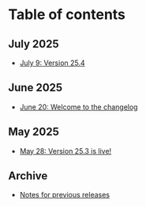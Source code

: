 # Table of contents

## July 2025

* [July 9: Version 25.4](README.md)

## June 2025

* [June 20: Welcome to the changelog](<README (1).md>)

## May 2025

* [May 28: Version 25.3 is live!](may-2025/may-28-version-25.3-is-live.md)

## Archive

* [Notes for previous releases](archived-release-notes.md)
